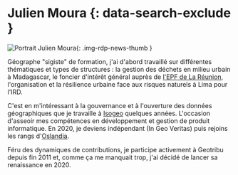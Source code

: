 # Julien Moura {: data-search-exclude }

![Portrait Julien Moura](https://cdn.geotribu.fr/img/internal/contributeurs/jmou.jfif "Portrait Julien Moura"){: .img-rdp-news-thumb }

Géographe "sigiste" de formation, j'ai d'abord travaillé sur différentes thématiques et types de structures : la gestion des déchets en milieu urbain à Madagascar, le foncier d'intérêt général auprès de [l'EPF de La Réunion](http://www.epf-reunion.com/), l'organisation et la résilience urbaine face aux risques naturels à Lima pour l'IRD.

C'est en m'intéressant à la gouvernance et à l'ouverture des données géographiques que je travaille à [Isogeo](https://www.isogeo.com) quelques années. L'occasion d'asseoir mes compétences en développement et gestion de produit informatique. En 2020, je deviens indépendant (In Geo Veritas) puis rejoins les rangs d'[Oslandia](https://oslandia.com/).

Féru des dynamiques de contributions, je participe activement à Geotribu depuis fin 2011 et, comme ça me manquait trop, j'ai décidé de lancer sa renaissance en 2020.
